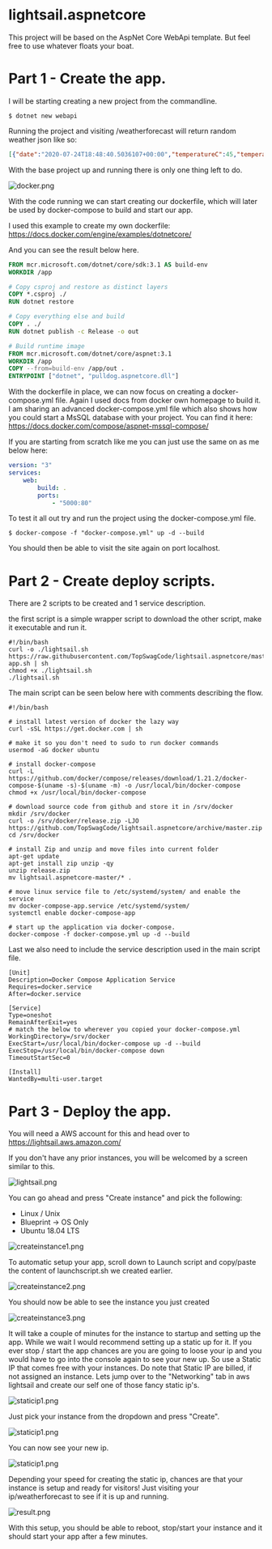 # lightsail.aspnetcore

This project will be based on the AspNet Core WebApi template. But feel free to use whatever floats your boat.

# Part 1 - Create the app.

I will be starting creating a new project from the commandline. 

```shell
$ dotnet new webapi
```

Running the project and visiting /weatherforecast will return random weather json like so:

```json
[{"date":"2020-07-24T18:48:40.5036107+00:00","temperatureC":45,"temperatureF":112,"summary":"Warm"},{"date":"2020-07-25T18:48:40.5036136+00:00","temperatureC":20,"temperatureF":67,"summary":"Warm"},{"date":"2020-07-26T18:48:40.5036143+00:00","temperatureC":-17,"temperatureF":2,"summary":"Cool"},{"date":"2020-07-27T18:48:40.5036149+00:00","temperatureC":-2,"temperatureF":29,"summary":"Chilly"},{"date":"2020-07-28T18:48:40.5036156+00:00","temperatureC":3,"temperatureF":37,"summary":"Freezing"}]
```

With the base project up and running there is only one thing left to do.

![docker.png](Assets/docker.png)

With the code running we can start creating our dockerfile, which will later be used by docker-compose to build and start our app.

I used this example to create my own dockerfile:
https://docs.docker.com/engine/examples/dotnetcore/

And you can see the result below here.

```dockerfile
FROM mcr.microsoft.com/dotnet/core/sdk:3.1 AS build-env
WORKDIR /app

# Copy csproj and restore as distinct layers
COPY *.csproj ./
RUN dotnet restore

# Copy everything else and build
COPY . ./
RUN dotnet publish -c Release -o out

# Build runtime image
FROM mcr.microsoft.com/dotnet/core/aspnet:3.1
WORKDIR /app
COPY --from=build-env /app/out .
ENTRYPOINT ["dotnet", "pulldog.aspnetcore.dll"]
```

With the dockerfile in place, we can now focus on creating a docker-compose.yml file. Again I used docs from docker own homepage to build it. I am sharing an advanced docker-compose.yml file which also shows how you could start a MsSQL database with your project. You can find it here: https://docs.docker.com/compose/aspnet-mssql-compose/

If you are starting from scratch like me you can just use the same on as me below here:

```docker-compose.yml
version: "3"
services:
    web:
        build: .
        ports:
            - "5000:80"
```

To test it all out try and run the project using the docker-compose.yml file.

```shell
$ docker-compose -f "docker-compose.yml" up -d --build
```
You should then be able to visit the site again on port localhost.

# Part 2 - Create deploy scripts. 

There are 2 scripts to be created and 1 service description.

the first script is a simple wrapper script to download the other script, make it executable and run it.

```shell
#!/bin/bash
curl -o ./lightsail.sh https://raw.githubusercontent.com/TopSwagCode/lightsail.aspnetcore/master/setup-app.sh | sh
chmod +x ./lightsail.sh 
./lightsail.sh
```
The main script can be seen below here with comments describing the flow.

```shell
#!/bin/bash

# install latest version of docker the lazy way
curl -sSL https://get.docker.com | sh

# make it so you don't need to sudo to run docker commands
usermod -aG docker ubuntu

# install docker-compose
curl -L https://github.com/docker/compose/releases/download/1.21.2/docker-compose-$(uname -s)-$(uname -m) -o /usr/local/bin/docker-compose
chmod +x /usr/local/bin/docker-compose

# download source code from github and store it in /srv/docker
mkdir /srv/docker
curl -o /srv/docker/release.zip -LJO https://github.com/TopSwagCode/lightsail.aspnetcore/archive/master.zip
cd /srv/docker

# install Zip and unzip and move files into current folder
apt-get update
apt-get install zip unzip -qy
unzip release.zip
mv lightsail.aspnetcore-master/* .

# move linux service file to /etc/systemd/system/ and enable the service
mv docker-compose-app.service /etc/systemd/system/
systemctl enable docker-compose-app

# start up the application via docker-compose.
docker-compose -f docker-compose.yml up -d --build
```

Last we also need to include the service description used in the main script file.

```linux
[Unit]
Description=Docker Compose Application Service
Requires=docker.service
After=docker.service

[Service]
Type=oneshot
RemainAfterExit=yes
# match the below to wherever you copied your docker-compose.yml
WorkingDirectory=/srv/docker
ExecStart=/usr/local/bin/docker-compose up -d --build
ExecStop=/usr/local/bin/docker-compose down
TimeoutStartSec=0

[Install]
WantedBy=multi-user.target
```

# Part 3 - Deploy the app.

You will need a AWS account for this and head over to https://lightsail.aws.amazon.com/

If you don't have any prior instances, you will be welcomed by a screen similar to this.

![lightsail.png](Assets/lightsail.png)

You can go ahead and press "Create instance" and pick the following:

* Linux / Unix
* Blueprint -> OS Only
* Ubuntu 18.04 LTS

![createinstance1.png](Assets/createinstance1.png)

To automatic setup your app, scroll down to Launch script and copy/paste the content of launchscript.sh we created earlier.

![createinstance2.png](Assets/createinstance2.png)

You should now be able to see the instance you just created

![createinstance3.png](Assets/createinstance3.png)

It will take a couple of minutes for the instance to startup and setting up the app. While we wait I would recommend setting up a static up for it. If you ever stop / start the app chances are you are going to loose your ip and you would have to go into the console again to see your new up. So use a Static IP that comes free with your instances. Do note that Static IP are billed, if not assigned an instance. Lets jump over to the "Networking" tab in aws lightsail and create our self one of those fancy static ip's.

![staticip1.png](Assets/staticip1.png)

Just pick your instance from the dropdown and press "Create".

![staticip1.png](Assets/staticip2.png)

You can now see your new ip.

![staticip1.png](Assets/staticip3.png)

Depending your speed for creating the static ip, chances are that your instance is setup and ready for visitors! Just visiting your ip/weatherforecast to see if it is up and running.

![result.png](Assets/result.png)

With this setup, you should be able to reboot, stop/start your instance and it should start your app after a few minutes.